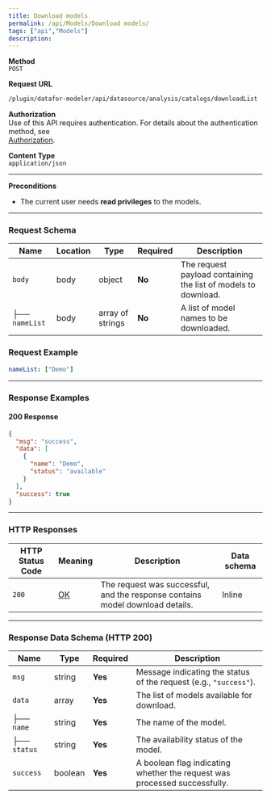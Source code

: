 ```yaml
---
title: Download models
permalink: /api/Models/Download models/
tags: ["api","Models"]
description: 
---
```


**Method**  
`POST`

**Request URL**
```html
/plugin/datafor-modeler/api/datasource/analysis/catalogs/downloadList
```

**Authorization**  
Use of this API requires authentication. For details about the authentication method, see  
[Authorization](/api/index/#_5-authentication-security).

**Content Type**  
`application/json`

---

**Preconditions**
- The current user needs **read privileges** to the models.

---

### **Request Schema**

| Name      | Location | Type   | Required | Description |
|-----------|---------|--------|----------|-------------|
| `body`    | body    | object | **No**   | The request payload containing the list of models to download. |
| ├── `nameList` | body | array of strings | **No** | A list of model names to be downloaded. |

### **Request Example**

```yaml
nameList: ["Demo"]
```

---

### **Response Examples**

#### **200 Response**
```json
{
  "msg": "success",
  "data": [
    {
      "name": "Demo",
      "status": "available"
    }
  ],
  "success": true
}
```

---

### **HTTP Responses**

| HTTP Status Code | Meaning | Description | Data schema |
|------------------|---------|-------------|-------------|
| `200`           | [OK](https://tools.ietf.org/html/rfc7231#section-6.3.1) | The request was successful, and the response contains model download details. | Inline |

---

### **Response Data Schema (HTTP 200)**

| Name      | Type     | Required | Description |
|-----------|---------|----------|-------------|
| `msg`     | string  | **Yes**  | Message indicating the status of the request (e.g., `"success"`). |
| `data`    | array   | **Yes**  | The list of models available for download. |
| ├── `name` | string | **Yes**  | The name of the model. |
| ├── `status` | string | **Yes**  | The availability status of the model. |
| `success` | boolean | **Yes**  | A boolean flag indicating whether the request was processed successfully. |
